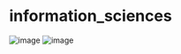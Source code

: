 # information_sciences
![image](https://user-images.githubusercontent.com/83230342/210211543-1adf9f70-3c21-4e45-9114-a96bbb5ce100.png)
![image](https://user-images.githubusercontent.com/83230342/210211559-0143fb2b-c33c-4fe4-a5a6-fa1bbc7aeda7.png)
